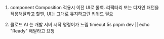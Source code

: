 1. component Composition 적용시 이전 UI로 롤백.
리팩터리 또는 디자인 패턴을 적용해달라고 할땐, UI는 그대로 유지하고란 키워드 필요

2. 클로드 AI 는 개발 서버 시작 명령어가 느림
timeout 5s pnpm dev || echo "Ready" 해달라고 요청